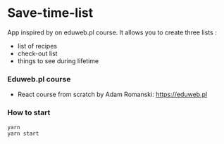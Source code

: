 # Save-time-list

App inspired by on eduweb.pl course. It allows you to create three lists :
- list of recipes
- check-out list
- things to see during lifetime

### Eduweb.pl course

- React course from scratch by Adam Romanski: https://eduweb.pl

### How to start

```
yarn 
yarn start

```
